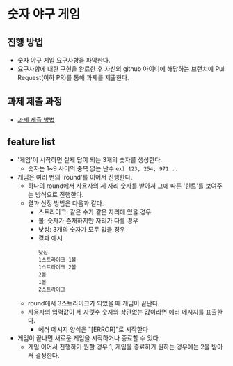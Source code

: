 # 숫자 야구 게임
## 진행 방법
* 숫자 야구 게임 요구사항을 파악한다.
* 요구사항에 대한 구현을 완료한 후 자신의 github 아이디에 해당하는 브랜치에 Pull Request(이하 PR)를 통해 과제를 제출한다.

## 과제 제출 과정
* [과제 제출 방법](https://github.com/next-step/nextstep-docs/tree/master/precourse)

## feature list
* '게임'이 시작하면 실제 답이 되는 3개의 숫자를 생성한다.
  * 숫자는 1~9 사이의 중복 없는 난수 `ex) 123, 254, 971 ..`
* 게임은 여러 번의 'round'를 이어서 진행한다.
  * 하나의 round에서 사용자의 세 자리 숫자를 받아서 그에 따른 '힌트'를 보여주는 방식으로 진행한다.
  * 결과 산정 방법은 다음과 같다.
    * 스트라이크: 같은 수가 같은 자리에 있을 경우
    * 볼: 숫자가 존재하지만 자리가 다를 경우
    * 낫싱: 3개의 숫자가 모두 없을 경우
    * 결과 예시
      ```text
      낫싱
      1스트라이크 1볼
      1스트라이크 2볼
      2볼
      1볼
      2스트라이크
      ```
  * round에서 3스트라이크가 되었을 때 게임이 끝난다.
  * 사용자의 입력값이 세 자릿수 숫자와 상관없는 값이라면 에러 메시지를 표출한다.
    * 에러 메시지 양식은 "[ERROR]"로 시작한다
* 게임이 끝나면 새로운 게임을 시작하거나 종료할 수 있다.
  * 게임 이어서 진행하기 원할 경우 1, 게임을 종료하기 원하는 경우에는 2을 받아서 결정한다.